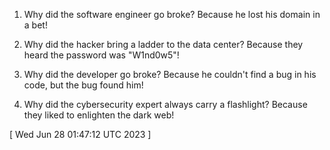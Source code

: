  
1. Why did the software engineer go broke? Because he lost his domain in a bet!

2. Why did the hacker bring a ladder to the data center? Because they heard the password was "W1nd0w5"!

3. Why did the developer go broke? Because he couldn't find a bug in his code, but the bug found him!

4. Why did the cybersecurity expert always carry a flashlight? Because they liked to enlighten the dark web!
 
[ 
Wed Jun 28 01:47:12 UTC 2023
 ]
